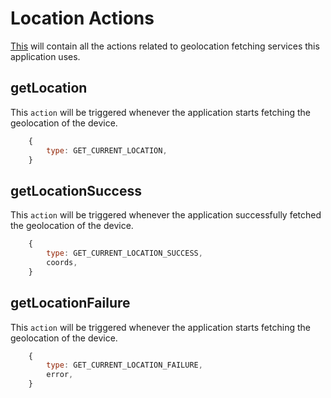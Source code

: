 # Location Actions

[This](/src/actions/location.js "Location action JS file") will contain all the actions related to geolocation fetching services this application uses.

## getLocation

This `action` will be triggered whenever the application starts fetching the geolocation of the device.

```javascript
    {
        type: GET_CURRENT_LOCATION,
    }
```

## getLocationSuccess

This `action` will be triggered whenever the application successfully fetched the geolocation of the device.

```javascript
    {
        type: GET_CURRENT_LOCATION_SUCCESS,
        coords,
    }
```

## getLocationFailure

This `action` will be triggered whenever the application starts fetching the geolocation of the device.

```javascript
    {
        type: GET_CURRENT_LOCATION_FAILURE,
        error,
    }
```
